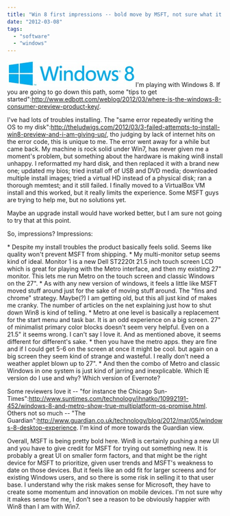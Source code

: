 ```yaml
---
title: "Win 8 first impressions -- bold move by MSFT, not sure what it does for me"
date: "2012-03-08"
tags: 
  - "software"
  - "windows"
---
```


[![](images/1537.Win8Logo_01_008485DD-300x63.jpg "1537.Win8Logo_01_008485DD")](http://theludwigs.com/wp-content/uploads/2012/03/1537.Win8Logo_01_008485DD.jpg)I'm playing with Windows 8. If you are going to go down this path, some "tips to get started":http://www.edbott.com/weblog/2012/03/where-is-the-windows-8-consumer-preview-product-key/.

I've had lots of troubles installing. The "same error repeatedly writing the OS to my disk":http://theludwigs.com/2012/03/3-failed-attempts-to-install-win8-preview-and-i-am-giving-up/, tho judging by lack of internet hits on the error code, this is unique to me. The error went away for a while but came back. My machine is rock solid under Win7, has never given me a moment's problem, but something about the hardware is making win8 install unhappy. I reformatted my hard disk, and then replaced it with a brand new one; updated my bios; tried install off of USB and DVD media; downloaded multiple install images; tried a virtual HD instead of a physical disk; ran a thorough memtest; and it still failed. I finally moved to a VirtualBox VM install and this worked, but it really limits the experience. Some MSFT guys are trying to help me, but no solutions yet.

Maybe an upgrade install would have worked better, but I am sure not going to try that at this point.

So, impressions? Impressions:

\* Despite my install troubles the product basically feels solid. Seems like quality won't prevent MSFT from shipping. \* My multi-monitor setup seems kind of ideal. Monitor 1 is a new Dell ST2220t 21.5 inch touch screen LCD which is great for playing with the Metro interface, and then my existing 27" monitor. This lets me run Metro on the touch screen and classic Windows on the 27". \* As with any new version of windows, it feels a little like MSFT moved stuff around just for the sake of moving stuff around. The "fins and chrome" strategy. Maybe(?) I am getting old, but this all just kind of makes me cranky. The number of articles on the net explaining just how to shut down Win8 is kind of telling. \* Metro at one level is basically a replacement for the start menu and task bar. It is an odd experience on a big screen. 27" of minimalist primary color blocks doesn't seem very helpful. Even on a 21.5" it seems wrong. I can't say I love it. And as mentioned above, it seems different for different's sake. \* then you have the metro apps. they are fine and if I could get 5-6 on the screen at once it might be cool. but again on a big screen they seem kind of strange and wasteful. I really don't need a weather applet blown up to 27". \* And then the combo of Metro and classic Windows in one system is just kind of jarring and inexplicable. Which IE version do I use and why? Which version of Evernote?

Some reviewers love it -- "for instance the Chicago Sun-Times":http://www.suntimes.com/technology/ihnatko/10992191-452/windows-8-and-metro-show-true-multiplatform-os-promise.html. Others not so much -- "The Guardian":http://www.guardian.co.uk/technology/blog/2012/mar/05/windows-8-desktop-experience. I'm kind of more towards the Guardian view.

Overall, MSFT is being pretty bold here. Win8 is certainly pushing a new UI and you have to give credit for MSFT for trying out something new. It is probably a great UI on smaller form factors, and that might be the right device for MSFT to prioritize, given user trends and MSFT's weakness to date on those devices. But it feels like an odd fit for larger screens and for existing Windows users, and so there is some risk in selling it to that user base. I understand why the risk makes sense for Microsoft, they have to create some momentum and innovation on mobile devices. I'm not sure why it makes sense for me, I don't see a reason to be obviously happier with Win8 than I am with Win7.
